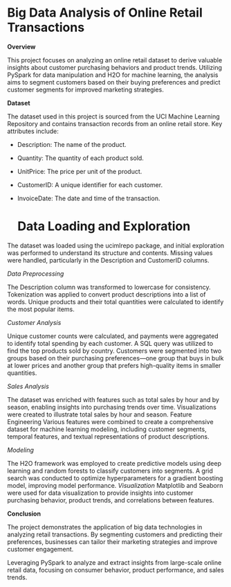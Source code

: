 # Big Data Analysis of Online Retail Transactions

**Overview**

This project focuses on analyzing an online retail dataset to derive valuable insights about customer purchasing behaviors and product trends. Utilizing PySpark for data manipulation and H2O for machine learning, the analysis aims to segment customers based on their buying preferences and predict customer segments for improved marketing strategies.

**Dataset**

The dataset used in this project is sourced from the UCI Machine Learning Repository and contains transaction records from an online retail store. Key attributes include:

- Description: The name of the product.
- Quantity: The quantity of each product sold.
- UnitPrice: The price per unit of the product.
- CustomerID: A unique identifier for each customer.
- InvoiceDate: The date and time of the transaction.


  # Data Loading and Exploration
  
The dataset was loaded using the ucimlrepo package, and initial exploration was performed to understand its structure and contents.
Missing values were handled, particularly in the Description and CustomerID columns.

*Data Preprocessing*

The Description column was transformed to lowercase for consistency.
Tokenization was applied to convert product descriptions into a list of words.
Unique products and their total quantities were calculated to identify the most popular items.

*Customer Analysis*

Unique customer counts were calculated, and payments were aggregated to identify total spending by each customer.
A SQL query was utilized to find the top products sold by country.
Customers were segmented into two groups based on their purchasing preferences—one group that buys in bulk at lower prices and another group that prefers high-quality items in smaller quantities.

*Sales Analysis*

The dataset was enriched with features such as total sales by hour and by season, enabling insights into purchasing trends over time.
Visualizations were created to illustrate total sales by hour and season.
Feature Engineering
Various features were combined to create a comprehensive dataset for machine learning modeling, including customer segments, temporal features, and textual representations of product descriptions.

*Modeling*

The H2O framework was employed to create predictive models using deep learning and random forests to classify customers into segments.
A grid search was conducted to optimize hyperparameters for a gradient boosting model, improving model performance.
*Visualization*
Matplotlib and Seaborn were used for data visualization to provide insights into customer purchasing behavior, product trends, and correlations between features.

**Conclusion**

The project demonstrates the application of big data technologies in analyzing retail transactions. By segmenting customers and predicting their preferences, businesses can tailor their marketing strategies and improve customer engagement.

Leveraging PySpark to analyze and extract insights from large-scale online retail data, focusing on consumer behavior, product performance, and sales trends.

